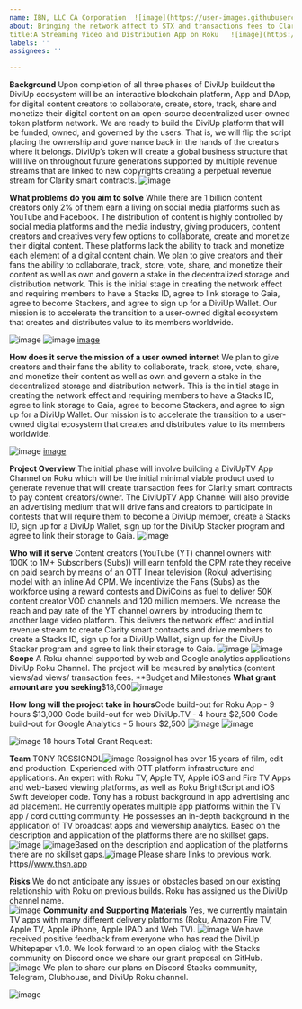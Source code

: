 ```yaml
---
name: IBN, LLC CA Corporation  ![image](https://user-images.githubusercontent.com/40580076/115312339-02a30780-a126-11eb-8b2d-1224310b0a97.png)
about: Bringing the network affect to STX and transactions fees to Clarity smart contracts  ![image](https://user-images.githubusercontent.com/40580076/115312593-734a2400-a126-11eb-9831-7e8f589b1b0d.png)
title:A Streaming Video and Distribution App on Roku   ![image](https://user-images.githubusercontent.com/40580076/115312685-a1c7ff00-a126-11eb-9f23-443106c3a097.png)
labels: ''
assignees: ''

---
```


**Background**
Upon completion of all three phases of DiviUp buildout the DiviUp ecosystem will be an interactive blockchain platform, App and DApp, for digital content creators to collaborate, create, store, track, share and monetize their digital content on an open-source decentralized user-owned token platform network. We are ready to build the DiviUp platform that will be funded, owned, and governed by the users. That is, we will flip the script placing the ownership and governance back in the hands of the creators where it belongs. DiviUp’s token will create a global business structure that will live on throughout future generations supported by multiple revenue streams that are linked to new copyrights creating a perpetual revenue stream for Clarity smart contracts.  ![image](https://user-images.githubusercontent.com/40580076/115312773-d0de7080-a126-11eb-8a35-0fa5253b47ab.png)

**What problems do you aim to solve** While there are 1 billion content creators only 2% of them earn a living on social media platforms such as YouTube and Facebook. The distribution of content is highly controlled by social media platforms and the media industry, giving producers, content creators and creatives very few options to collaborate, create and monetize their digital content. These platforms lack the ability to track and monetize each element of a digital content chain. We plan to give creators and their fans the ability to collaborate, track, store, vote, share, and monetize their content as well as own and govern a stake in the decentralized storage and distribution network. This is the initial stage in creating the network effect and requiring members to have a Stacks ID, agree to link storage to Gaia, agree to become Stackers, and agree to sign up for a DiviUp Wallet. Our mission is to accelerate the transition to a user-owned digital ecosystem that creates and distributes value to its members worldwide.  
 
![image](https://user-images.githubusercontent.com/40580076/115313259-c7093d00-a127-11eb-89e9-2660eb64bf3c.png)
 ![image](https://user-images.githubusercontent.com/40580076/115313099-87425580-a127-11eb-8def-179994f88889.png)
[image](https://user-images.githubusercontent.com/40580076/115312939-2dda2680-a127-11eb-8f1d-3808aca8f267.png)

**How does it serve the mission of a user owned internet** We plan to give creators and their fans the ability to collaborate, track, store, vote, share, and monetize their content as well as own and govern a stake in the decentralized storage and distribution network. This is the initial stage in creating the network effect and requiring members to have a Stacks ID, agree to link storage to Gaia, agree to become Stackers, and agree to sign up for a DiviUp Wallet. Our mission is to accelerate the transition to a user-owned digital ecosystem that creates and distributes value to its members worldwide.  
 
![image](https://user-images.githubusercontent.com/40580076/115313576-61698080-a128-11eb-9670-3ab894abdfa0.png)
[image](https://user-images.githubusercontent.com/40580076/115313203-b2c54000-a127-11eb-8be9-a406fed08d41.png)

**Project Overview**
The initial phase will involve building a DiviUpTV App Channel on Roku which will be the initial minimal viable product used to generate revenue that will create transaction fees for Clarity smart contracts to pay content creators/owner. The DiviUpTV App Channel will also provide an advertising medium that will drive fans and creators to participate in contests that will require them to become a DiviUp member, create a Stacks ID, sign up for a DiviUp Wallet, sign up for the DiviUp Stacker program and agree to link their storage to Gaia. ![image](https://user-images.githubusercontent.com/40580076/115313661-8a8a1100-a128-11eb-8a72-9414d32e0466.png)

**Who will it serve** Content creators (YouTube (YT) channel owners with 100K to 1M+ Subscribers (Subs)) will earn tenfold the CPM rate they receive on paid search by means of an OTT linear television (Roku) advertising model with an inline Ad CPM. We incentivize the Fans (Subs) as the workforce using a reward contests and DiviCoins as fuel to deliver 50K content creator VOD channels and 120 million members. We increase the reach and pay rate of the YT channel owners by introducing them to another large video platform. This delivers the network effect and initial revenue stream to create Clarity smart contracts and drive members to create a Stacks ID, sign up for a DiviUp Wallet, sign up for the DiviUp Stacker program and agree to link their storage to Gaia. ![image](https://user-images.githubusercontent.com/40580076/115313884-f1a7c580-a128-11eb-9447-216e2bb4e9c1.png)
![image](https://user-images.githubusercontent.com/40580076/115313790-c329ea80-a128-11eb-9ac4-4b0ce5843690.png)
**Scope** 
A Roku channel supported by web and Google analytics applications DiviUp Roku Channel. The project will be mesured by analytics (content views/ad views/ transaction fees. 
**Budget and Milestones **What grant amount are 
you seeking**$18,000![image](https://user-images.githubusercontent.com/40580076/115314797-c4f4ad80-a12a-11eb-8109-ea61dc5ae073.png)

**How long will the project take in hours**Code build-out for Roku App - 9 hours $13,000
Code build-out for web DiviUp.TV - 4 hours $2,500
Code build-out for Google Analytics - 5 hours $2,500 
![image](https://user-images.githubusercontent.com/40580076/115314896-fa010000-a12a-11eb-86e3-a921d92fdd05.png)
![image](https://user-images.githubusercontent.com/40580076/115314840-dccc3180-a12a-11eb-8450-c64018d6832d.png)
    
![image](https://user-images.githubusercontent.com/40580076/115314753-ae4e5680-a12a-11eb-8aa9-7a1ff93721da.png)
18 hours 
Total Grant Request: 

**Team**
TONY ROSSIGNOL![image](https://user-images.githubusercontent.com/40580076/115315155-97f4ca80-a12b-11eb-9fb4-75398392251b.png)
Rossignol has over 15 years of film, edit and production. Experienced with OTT platform infrastructure and applications. An expert with Roku TV, Apple TV, Apple iOS and Fire TV Apps and web-based viewing platforms, as well as Roku BrightScript and iOS Swift developer code. Tony has a robust background in app advertising and ad placement. He currently operates multiple app platforms within the TV app / cord cutting community. He possesses an in-depth background in the application of TV broadcast apps and viewership analytics. Based on the description and application of the platforms there are no skillset gaps.![image](https://user-images.githubusercontent.com/40580076/115315391-0fc2f500-a12c-11eb-9861-01b72ba4eadf.png)
![image](https://user-images.githubusercontent.com/40580076/115315222-b5c22f80-a12b-11eb-80a8-35977dfb0cad.png)Based on the description and application of the platforms there are no skillset gaps.![image](https://user-images.githubusercontent.com/40580076/115315460-3ed96680-a12c-11eb-9ea6-42579dcbbcb4.png)
 Please share links to previous work. https//www.thsn.app

**Risks**
We do not anticipate any issues or obstacles based on our existing relationship with Roku on previous builds. Roku has assigned us the DiviUp channel name.    
![image](https://user-images.githubusercontent.com/40580076/115316652-9aa4ef00-a12e-11eb-8925-9ba3862f81df.png)
**Community and Supporting Materials**
Yes, we currently maintain TV apps with many different delivery platforms (Roku, Amazon Fire TV, Apple TV, Apple iPhone, Apple IPAD and Web TV).  ![image](https://user-images.githubusercontent.com/40580076/115316817-fbccc280-a12e-11eb-93be-2245fce3d44a.png)
We have received positive feedback from everyone who has read the DiviUp Whitepaper v1.0.
We look forward to an open dialog with the Stacks community on Discord once we share our grant proposal on GitHub.
![image](https://user-images.githubusercontent.com/40580076/115317411-574b8000-a130-11eb-9548-74d16be65867.png)
We plan to share our plans on Discord Stacks community, Telegram, Clubhouse, and DiviUp Roku channel. 
 	 	 
![image](https://user-images.githubusercontent.com/40580076/115317456-70ecc780-a130-11eb-8820-9d51a79ecede.png)
